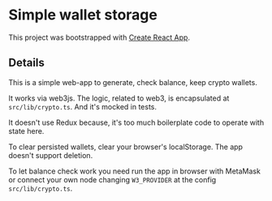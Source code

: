 # Simple wallet storage

This project was bootstrapped with [Create React App](https://github.com/facebook/create-react-app).

## Details

This is a simple web-app to generate, check balance, keep crypto wallets.

It works via web3js. The logic, related to web3, is encapsulated at `src/lib/crypto.ts`. And it's mocked in tests.

It doesn't use Redux because, it's too much boilerplate code to operate with state here.

To clear persisted wallets, clear your browser's localStorage. The app doesn't support deletion.

To let balance check work you need run the app in browser with MetaMask or connect your own node changing `W3_PROVIDER` at the config `src/lib/crypto.ts`.
